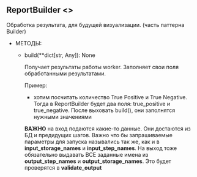 ## ReportBuilder <<interface>>

Обработка результата, для будущей визуализации. (часть паттерна Builder)

+ МЕТОДЫ:

  + build(**dict[str, Any]): None

    Получает результаты работы worker. Заполняет свои поля обработанными результатами.

    Пример:

    +  хотим посчитать количество True Positive и True Negative. Тогда в ReportBuilder будет два поля: true_positive и true_negative. После выховать build(), они заполнятся нужными значениями

    **ВАЖНО** на вход подаются какие-то данные. Они достаются из БД и предидущих шагов. Важно что бы запрашиваемые параметры для запуска назывались так же, как и в **input_storage_names** и **input_step_names**. На выход тоже обязательно выдавать ВСЕ заданные имена из **output_step_names** и **output_storage_names**.  Это будет проверятся в **validate_output**

